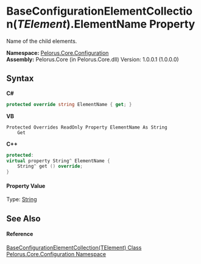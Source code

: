 # BaseConfigurationElementCollection(*TElement*).ElementName Property 
 

Name of the child elements.

**Namespace:**&nbsp;<a href="74405DDA">Pelorus.Core.Configuration</a><br />**Assembly:**&nbsp;Pelorus.Core (in Pelorus.Core.dll) Version: 1.0.0.1 (1.0.0.0)

## Syntax

**C#**<br />
``` C#
protected override string ElementName { get; }
```

**VB**<br />
``` VB
Protected Overrides ReadOnly Property ElementName As String
	Get
```

**C++**<br />
``` C++
protected:
virtual property String^ ElementName {
	String^ get () override;
}
```


#### Property Value
Type: <a href="http://msdn2.microsoft.com/en-us/library/s1wwdcbf" target="_blank">String</a>

## See Also


#### Reference
<a href="CAF267CA">BaseConfigurationElementCollection(TElement) Class</a><br /><a href="74405DDA">Pelorus.Core.Configuration Namespace</a><br />
